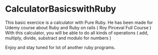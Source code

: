 # CalculatorBasicswithRuby

This basic exercice is a calculator with Pure Ruby. 
He has been made for Udemy course about Ruby and Ruby on rails ( Roy Pirceval Full Course )
With this calculator, you will be able to do all kinds of operations ( add, multiply, divide, substract and modulo for numbers )

Enjoy and stay tuned for lot of another ruby programs.
